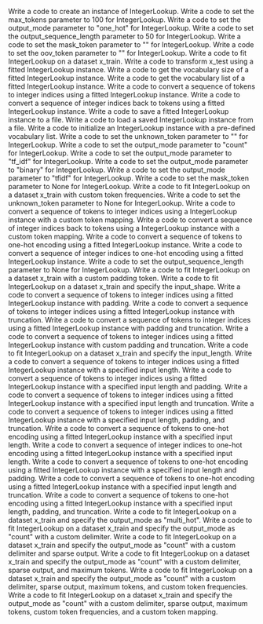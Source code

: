 Write a code to create an instance of IntegerLookup.
Write a code to set the max_tokens parameter to 100 for IntegerLookup.
Write a code to set the output_mode parameter to "one_hot" for IntegerLookup.
Write a code to set the output_sequence_length parameter to 50 for IntegerLookup.
Write a code to set the mask_token parameter to "<MASK>" for IntegerLookup.
Write a code to set the oov_token parameter to "<OOV>" for IntegerLookup.
Write a code to fit IntegerLookup on a dataset x_train.
Write a code to transform x_test using a fitted IntegerLookup instance.
Write a code to get the vocabulary size of a fitted IntegerLookup instance.
Write a code to get the vocabulary list of a fitted IntegerLookup instance.
Write a code to convert a sequence of tokens to integer indices using a fitted IntegerLookup instance.
Write a code to convert a sequence of integer indices back to tokens using a fitted IntegerLookup instance.
Write a code to save a fitted IntegerLookup instance to a file.
Write a code to load a saved IntegerLookup instance from a file.
Write a code to initialize an IntegerLookup instance with a pre-defined vocabulary list.
Write a code to set the unknown_token parameter to "<UNKNOWN>" for IntegerLookup.
Write a code to set the output_mode parameter to "count" for IntegerLookup.
Write a code to set the output_mode parameter to "tf_idf" for IntegerLookup.
Write a code to set the output_mode parameter to "binary" for IntegerLookup.
Write a code to set the output_mode parameter to "tfidf" for IntegerLookup.
Write a code to set the mask_token parameter to None for IntegerLookup.
Write a code to fit IntegerLookup on a dataset x_train with custom token frequencies.
Write a code to set the unknown_token parameter to None for IntegerLookup.
Write a code to convert a sequence of tokens to integer indices using a IntegerLookup instance with a custom token mapping.
Write a code to convert a sequence of integer indices back to tokens using a IntegerLookup instance with a custom token mapping.
Write a code to convert a sequence of tokens to one-hot encoding using a fitted IntegerLookup instance.
Write a code to convert a sequence of integer indices to one-hot encoding using a fitted IntegerLookup instance.
Write a code to set the output_sequence_length parameter to None for IntegerLookup.
Write a code to fit IntegerLookup on a dataset x_train with a custom padding token.
Write a code to fit IntegerLookup on a dataset x_train and specify the input_shape.
Write a code to convert a sequence of tokens to integer indices using a fitted IntegerLookup instance with padding.
Write a code to convert a sequence of tokens to integer indices using a fitted IntegerLookup instance with truncation.
Write a code to convert a sequence of tokens to integer indices using a fitted IntegerLookup instance with padding and truncation.
Write a code to convert a sequence of tokens to integer indices using a fitted IntegerLookup instance with custom padding and truncation.
Write a code to fit IntegerLookup on a dataset x_train and specify the input_length.
Write a code to convert a sequence of tokens to integer indices using a fitted IntegerLookup instance with a specified input length.
Write a code to convert a sequence of tokens to integer indices using a fitted IntegerLookup instance with a specified input length and padding.
Write a code to convert a sequence of tokens to integer indices using a fitted IntegerLookup instance with a specified input length and truncation.
Write a code to convert a sequence of tokens to integer indices using a fitted IntegerLookup instance with a specified input length, padding, and truncation.
Write a code to convert a sequence of tokens to one-hot encoding using a fitted IntegerLookup instance with a specified input length.
Write a code to convert a sequence of integer indices to one-hot encoding using a fitted IntegerLookup instance with a specified input length.
Write a code to convert a sequence of tokens to one-hot encoding using a fitted IntegerLookup instance with a specified input length and padding.
Write a code to convert a sequence of tokens to one-hot encoding using a fitted IntegerLookup instance with a specified input length and truncation.
Write a code to convert a sequence of tokens to one-hot encoding using a fitted IntegerLookup instance with a specified input length, padding, and truncation.
Write a code to fit IntegerLookup on a dataset x_train and specify the output_mode as "multi_hot".
Write a code to fit IntegerLookup on a dataset x_train and specify the output_mode as "count" with a custom delimiter.
Write a code to fit IntegerLookup on a dataset x_train and specify the output_mode as "count" with a custom delimiter and sparse output.
Write a code to fit IntegerLookup on a dataset x_train and specify the output_mode as "count" with a custom delimiter, sparse output, and maximum tokens.
Write a code to fit IntegerLookup on a dataset x_train and specify the output_mode as "count" with a custom delimiter, sparse output, maximum tokens, and custom token frequencies.
Write a code to fit IntegerLookup on a dataset x_train and specify the output_mode as "count" with a custom delimiter, sparse output, maximum tokens, custom token frequencies, and a custom token mapping.